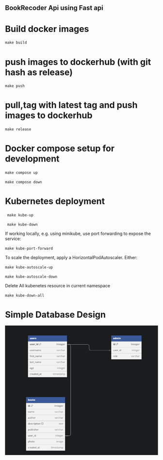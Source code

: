 ## BookRecoder Api using Fast api

# Build docker images

`make build`

# push images to dockerhub (with git hash as release)

`make push`

# pull,tag with latest tag and push images to dockerhub

`make release`

# Docker compose setup for development

`make compose up`

`make compose down`

# Kubernetes deployment

` make kube-up`

` make kube-down`

If working locally, e.g. using minikube, use port forwarding to expose the service:

`make kube-port-forward`

To scale the deployment, apply a HorizontalPodAutoscaler. Either:

`make kube-autoscale-up`

`make kube-autoscale-down`

Delete All kubenetes resource in current namespace

`make kube-down-all`

# Simple Database Design

![image info](./assets/db-design.png)
